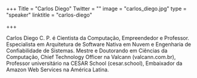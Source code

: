 +++
Title = "Carlos Diego"
Twitter = ""
image = "carlos_diego.jpg"
type = "speaker"
linktitle = "carlos-diego"

+++

Carlos Diego C. P. é Cientista da Computação, Empreendedor e Professor. Especialista em Arquitetura de Software Nativa em Nuvem e Engenharia de Confiabilidade de Sistemas. Mestre e Doutorando em Ciências da Computação, Chief Technology Officer na Valcann (valcann.com.br), Professor universitário na CESAR School (cesar.school), Embaixador da Amazon Web Services na América Latina.
